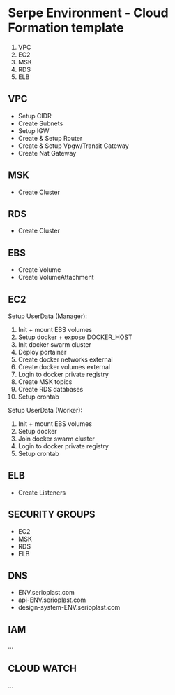 # Serpe Environment - Cloud Formation template

1. VPC
2. EC2
3. MSK
4. RDS
5. ELB

## VPC
- Setup CIDR
- Create Subnets
- Setup IGW
- Create & Setup Router
- Create & Setup Vpgw/Transit Gateway
- Create Nat Gateway

## MSK
- Create Cluster

## RDS
- Create Cluster

## EBS
- Create Volume
- Create VolumeAttachment

## EC2
Setup UserData (Manager):
1. Init + mount EBS volumes
2. Setup docker + expose DOCKER_HOST
3. Init docker swarm cluster
4. Deploy portainer
5. Create docker networks external
6. Create docker volumes external
7. Login to docker private registry
8. Create MSK topics
9. Create RDS databases
10. Setup crontab

Setup UserData (Worker):
1. Init + mount EBS volumes
2. Setup docker 
3. Join docker swarm cluster
4. Login to docker private registry
5. Setup crontab

## ELB
- Create Listeners

## SECURITY GROUPS
- EC2
- MSK
- RDS
- ELB

## DNS
- ENV.serioplast.com
- api-ENV.serioplast.com
- design-system-ENV.serioplast.com

## IAM
...

## CLOUD WATCH
...